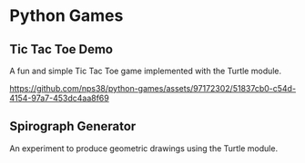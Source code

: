 # Python Games

## Tic Tac Toe Demo
A fun and simple Tic Tac Toe game implemented with the Turtle module.

https://github.com/nps38/python-games/assets/97172302/51837cb0-c54d-4154-97a7-453dc4aa8f69

## Spirograph Generator
An experiment to produce geometric drawings using the Turtle module.
